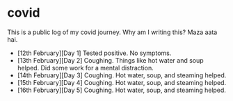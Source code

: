 
[meta]: # (CSS_URL=./style.css)
[meta]: # (DOCUMENT_TITLE=viveknathani)

# covid

This is a public log of my covid journey. Why am I writing this? Maza aata hai.

- [12th February][Day 1] Tested positive. No symptoms. 
- [13th February][Day 2] Coughing. Things like hot water and soup helped. Did some work for a mental distraction.
- [14th February][Day 3] Coughing. Hot water, soup, and steaming helped.
- [15th February][Day 4] Coughing. Hot water, soup, and steaming helped.
- [16th February][Day 5] Coughing. Hot water, soup, and steaming helped.

